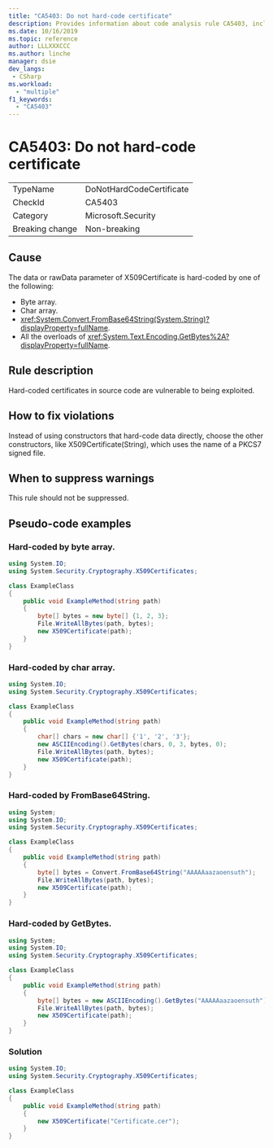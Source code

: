 ```yaml
---
title: "CA5403: Do not hard-code certificate"
description: Provides information about code analysis rule CA5403, including causes, how to fix violations, and when to suppress it.
ms.date: 10/16/2019
ms.topic: reference
author: LLLXXXCCC
ms.author: linche
manager: dsie
dev_langs:
 - CSharp
ms.workload:
  - "multiple"
f1_keywords:
  - "CA5403"
---
```

# CA5403: Do not hard-code certificate

|||
|-|-|
|TypeName|DoNotHardCodeCertificate|
|CheckId|CA5403|
|Category|Microsoft.Security|
|Breaking change|Non-breaking|

## Cause

The data or rawData parameter of X509Certificate is hard-coded by one of the following:

- Byte array.
- Char array.
- <xref:System.Convert.FromBase64String(System.String)?displayProperty=fullName>.
- All the overloads of <xref:System.Text.Encoding.GetBytes%2A?displayProperty=fullName>.

## Rule description

Hard-coded certificates in source code are vulnerable to being exploited.

## How to fix violations

Instead of using constructors that hard-code data directly, choose the other constructors, like X509Certificate(String), which uses the name of a PKCS7 signed file.

## When to suppress warnings

This rule should not be suppressed.

## Pseudo-code examples

### Hard-coded by byte array.

```csharp
using System.IO;
using System.Security.Cryptography.X509Certificates;

class ExampleClass
{
    public void ExampleMethod(string path)
    {
        byte[] bytes = new byte[] {1, 2, 3};
        File.WriteAllBytes(path, bytes);
        new X509Certificate(path);
    }
}
```

### Hard-coded by char array.

```csharp
using System.IO;
using System.Security.Cryptography.X509Certificates;

class ExampleClass
{
    public void ExampleMethod(string path)
    {
        char[] chars = new char[] {'1', '2', '3'};
        new ASCIIEncoding().GetBytes(chars, 0, 3, bytes, 0);
        File.WriteAllBytes(path, bytes);
        new X509Certificate(path);
    }
}
```

### Hard-coded by FromBase64String.

```csharp
using System;
using System.IO;
using System.Security.Cryptography.X509Certificates;

class ExampleClass
{
    public void ExampleMethod(string path)
    {
        byte[] bytes = Convert.FromBase64String("AAAAAaazaoensuth");
        File.WriteAllBytes(path, bytes);
        new X509Certificate(path);
    }
}
```

### Hard-coded by GetBytes.

```csharp
using System;
using System.IO;
using System.Security.Cryptography.X509Certificates;

class ExampleClass
{
    public void ExampleMethod(string path)
    {
        byte[] bytes = new ASCIIEncoding().GetBytes("AAAAAaazaoensuth");
        File.WriteAllBytes(path, bytes);
        new X509Certificate(path);
    }
}
```

### Solution

```csharp
using System.IO;
using System.Security.Cryptography.X509Certificates;

class ExampleClass
{
    public void ExampleMethod(string path)
    {
        new X509Certificate("Certificate.cer");
    }
}
```
